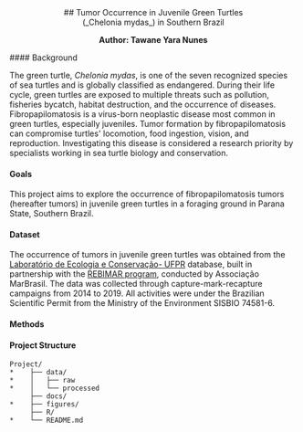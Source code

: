 <div align="center">
## Tumor Occurrence in Juvenile Green Turtles </br>(_Chelonia mydas_) in Southern Brazil


**Author: Tawane Yara Nunes**  

</div>
#### Background

The green turtle, _Chelonia mydas_, is one of the seven recognized species of sea turtles and is globally classified as endangered. During their life cycle, green turtles are exposed to multiple threats such as pollution, fisheries bycatch, habitat destruction, and the occurrence of diseases. Fibropapilomatosis is a virus-born neoplastic disease most common in green turtles, especially juveniles. Tumor formation by fibropapilomatosis can compromise turtles' locomotion, food ingestion, vision, and reproduction. Investigating this disease is considered a research priority by specialists working in sea turtle biology and conservation.   

#### Goals 

This project aims to explore the occurrence of fibropapilomatosis tumors (hereafter tumors) in juvenile green turtles in a foraging ground in Parana State, Southern Brazil.

#### Dataset

The occurrence of tumors in juvenile green turtles was obtained from the [Laboratório de Ecologia e Conservação- UFPR]( https://www.lecufpr.net/) database, built in partnership with the [REBIMAR program](https://marbrasil.org/blog/projetos/programa-rebimar/), conducted by Associação MarBrasil. The data was collected through capture-mark-recapture campaigns from 2014 to 2019. All activities were under the Brazilian Scientific Permit from the Ministry of the Environment  SISBIO 74581-6.

#### Methods


#### Project Structure

```
Project/
*    ├── data/
*    │   ├── raw
*    │   └── processed
     ├── docs/
*    ├── figures/
     ├── R/
*    └── README.md
```
